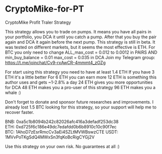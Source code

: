 # CryptoMike-for-PT
CryptoMike Profit Traler Strategy

This strategy allows you to trade on pumps.
It means you have all pairs in your portfolio, you DCA it until you catch a pump.
After that you buy the pair again and DCA it again before the next pump.
This strategy is still in beta. It was tested on different markets, but it seems the most effective is ETH.
For BTC you only need to change ALL_max_cost = 0.012 to 0.0012 in PAIRS 
AND
min_buy_balance = 0.01  max_cost = 0.035 in DCA
Join my Telegram group: https://t.me/joinchat/Cv9-rxAwCR-4mmmt4_zOZg 

For start using this strategy you need to have at least 1.4 ETH
If you have 3 ETH it's a little better
For 6 ETH you can earn more
12 ETH is something this author uses and gets ~1-2.8% a day
24 ETH gives you more opportunities for DCA
48 ETH makes you a pro-user of this strategy
96 ETH makes you a whale :)

Don't forget to donate and sponsor future researches and improvements. 
I already lost 1.5 BTC looking for this strategy, so your support will help me to recover faster.

BNB: 0xa5c1b8094b242c82026afc416a3defadf253dc38  
ETH: 0xd725f6c186e49dc7edafdd0b6b8910c10c90f7ec  
BTC: 1AhoD7zEsrRmcCv3aEi4SZLtMVWBswzCTE 
USDT: 1MVvPoTKgSdQ4MWxSn3fqKoBcRigCYGj2V  


Use this strategy on your own risk. No guarantees at all :)

